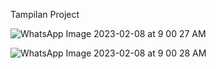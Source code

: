 Tampilan Project

![WhatsApp Image 2023-02-08 at 9 00 27 AM](https://user-images.githubusercontent.com/101272430/217409572-fc5093ee-b2b7-4bb5-a17f-88f17b83bc5a.jpeg)

![WhatsApp Image 2023-02-08 at 9 00 28 AM](https://user-images.githubusercontent.com/101272430/217409582-d4b9b2c6-79d0-49ae-9237-4796f2a9cdd8.jpeg)

